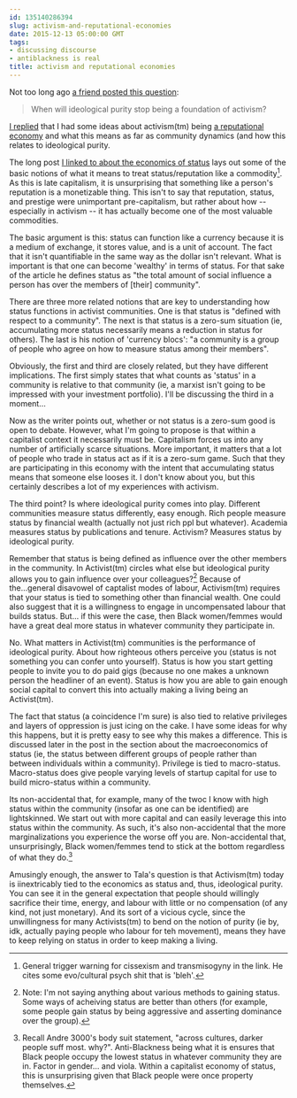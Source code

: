 ```yaml
---
id: 135140286394
slug: activism-and-reputational-economies
date: 2015-12-13 05:00:00 GMT
tags:
- discussing discourse
- antiblackness is real
title: activism and reputational economies
---
```

Not too long ago [a friend posted this question][tala]:

> When will ideological purity stop being a foundation of activism?

[I replied][reply] that I had some ideas about activism(tm) being [a reputational economy][repute] and what this means as far as community dynamics (and how this relates to ideological purity.

The long post [I linked to about the economics of status][repute] lays out some of the basic notions of what it means to treat status/reputation like a commodity[^1]. As this is late capitalism, it is unsurprising that something like a person's reputation is a monetizable thing. This isn't to say that reputation, status, and prestige were unimportant pre-capitalism, but rather about how -- especially in activism -- it has actually become one of the most valuable commodities.

The basic argument is this: status can function like a currency because it is a medium of exchange, it stores value, and is a unit of account. The fact that it isn't quantifiable in the same way as the dollar isn't relevant. What is important is that one can become 'wealthy' in terms of status. For that sake of the article he defines status as "the total amount of social influence a person has over the members of [their] community". 

There are three more related notions that are key to understanding how status functions in activist communities. One is that status is "defined with respect to a community". The next is that status is a zero-sum situation (ie, accumulating more status necessarily means a reduction in status for others). The last is his notion of 'currency blocs': "a community is a group of people who agree on how to measure status among their members".

Obviously, the first and third are closely related, but they have different implications. The first simply states that what counts as 'status' in a community is relative to that community (ie, a marxist isn't going to be impressed with your investment portfolio). I'll be discussing the third in a moment...

Now as the writer points out, whether or not status is a zero-sum good is open to debate. However, what I'm going to propose is that within a capitalist context it necessarily must be. Capitalism forces us into any number of artificially scarce situations. More important, it matters that a lot of people who trade in status act as if it is a zero-sum game. Such that they are participating in this economy with the intent that accumulating status means that someone else looses it. I don't know about you, but this certainly describes a lot of my experiences with activism.

The third point? Is where ideological purity comes into play. Different communities measure status differently, easy enough. Rich people measure status by financial wealth (actually not just rich ppl but whatever). Academia measures status by publications and tenure. Activism? Measures status by ideological purity.

Remember that status is being defined as influence over the other members in the community. In Activist(tm) circles what else but ideological purity allows you to gain influence over your colleagues?[^2] Because of the...general disavowel of captalist modes of labour, Activism(tm) requires that your status is tied to something other than financial wealth. One could also suggest that it is a willingness to engage in uncompensated labour that builds status. But... if this were the case, then Black women/femmes would have a great deal more status in whatever community they participate in.

No. What matters in Activist(tm) communities is the performance of ideological purity. About how righteous others perceive you (status is not something you can confer unto yourself). Status is how you start getting people to invite you to do paid gigs (because no one makes a unknown person the headliner of an event). Status is how you are able to gain enough social capital to convert this into actually making a living being an Activist(tm).

The fact that status (a coincidence I'm sure) is also tied to relative privileges and layers of oppression is just icing on the cake. I have some ideas for why this happens, but it is pretty easy to see why this makes a difference. This is discussed later in the post in the section about the macroeconomics of status (ie, the status between different groups of people rather than between individuals within a community). Privilege is tied to macro-status. Macro-status does give people varying levels of startup capital for use to build micro-status within a community.

Its non-accidental that, for example, many of the twoc I know with high status within the community (insofar as one can be identified) are lightskinned. We start out with more capital and can easily leverage this into status within the community. As such, it's also non-accidental that the more marginalizations you experience the worse off you are. Non-accidental that, unsurprisingly, Black women/femmes tend to stick at the bottom regardless of what they do.[^3]

Amusingly enough, the answer to Tala's question is that Activism(tm) today is iinextricably tied to the economics as status and, thus, ideological purity. You can see it in the general expectation that people should willingly sacrifice their time, energy, and labour with little or no compensation (of any kind, not just monetary). And its sort of a vicious cycle, since the unwillingness for many Activists(tm) to bend on the notion of purity (ie by, idk, actually paying people who labour for teh movement), means they have to keep relying on status in order to keep making a living.

[^1]: General trigger warning for cissexism and transmisogyny in the link. He cites some evo/cultural psych shit that is 'bleh'. 

[^2]: Note: I'm not saying anything about various methods to gaining status. Some ways of acheiving status are better than others (for example, some people gain status by being aggressive and asserting dominance over the group).

[^3]: Recall Andre 3000's body suit statement, "across cultures, darker people suff most. why?". Anti-Blackness being what it is ensures that Black people occupy the lowest status in whatever community they are in. Factor in gender... and viola. Within a capitalist economy of status, this is unsurprising given that Black people were once property themselves.

[tala]: http://syx.pw/1Qn3EQt
[reply]: http://syx.pw/1SW3GfY
[repute]: http://syx.pw/1TJLfeJ